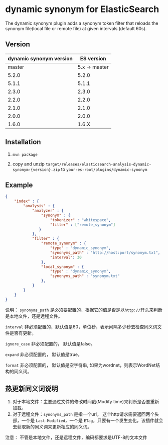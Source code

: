 dynamic synonym for ElasticSearch
==================================

The dynamic synonym plugin adds a synonym token filter that reloads the synonym file(local file or remote file) at given intervals (default 60s).

Version
-------------

dynamic synonym version | ES version
-----------|-----------
master| 5.x -> master
5.2.0 |	5.2.0
5.1.1 |	5.1.1
2.3.0 | 2.3.0
2.2.0 | 2.2.0
2.1.0 | 2.1.0
2.0.0 | 2.0.0 
1.6.0 | 1.6.X

Installation
--------------

1. `mvn package`

2. copy and unzip `target/releases/elasticsearch-analysis-dynamic-synonym-{version}.zip` to `your-es-root/plugins/dynamic-synonym`

Example
--------------

```json
{
	"index" : {
	    "analysis" : {
	        "analyzer" : {
	            "synonym" : {
	                "tokenizer" : "whitespace",
	                "filter" : ["remote_synonym"]
 	           }
	        },
	        "filter" : {
	            "remote_synonym" : {
	                "type" : "dynamic_synonym",
	                "synonyms_path" : "http://host:port/synonym.txt",
	                "interval": 30
	            },
	            "local_synonym" : {
	                "type" : "dynamic_synonym",
	                "synonyms_path" : "synonym.txt"
	            },
	        }
	    }
	}
}
```
说明：
`synonyms_path` 是必须要配置的，根据它的值是否是以`http://`开头来判断是本地文件，还是远程文件。 

`interval` 非必须配置的，默认值是60，单位秒，表示间隔多少秒去检查同义词文件是否有更新。

`ignore_case` 非必须配置的， 默认值是false。

`expand` 非必须配置的， 默认值是true。

`format` 非必须配置的， 默认值是空字符串, 如果为wordnet，则表示WordNet结构的同义词。


热更新同义词说明
----------------

1. 对于本地文件：主要通过文件的修改时间戳(Modify time)来判断是否要重新加载。
2. 对于远程文件：`synonyms_path` 是指一个url。 这个http请求需要返回两个头部，一个是 `Last-Modified`，一个是 `ETag`，只要有一个发生变化，该插件就会去获取新的同义词来更新相应的同义词。

注意： 不管是本地文件，还是远程文件，编码都要求是UTF-8的文本文件
